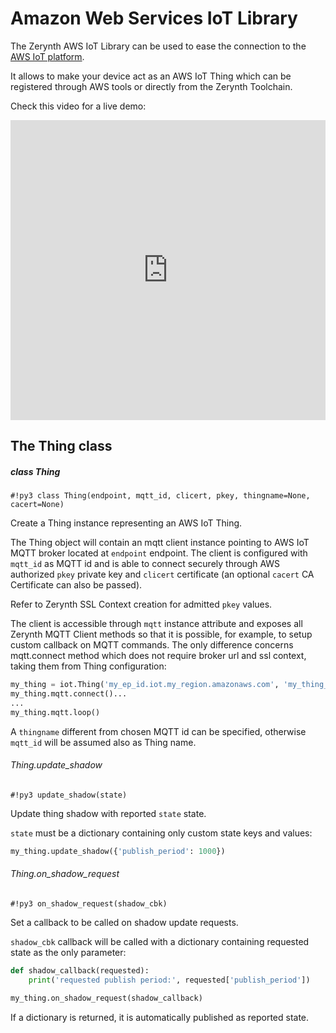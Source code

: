 # Amazon Web Services IoT Library

The Zerynth AWS IoT Library can be used to ease the connection to the [AWS IoT platform](https://aws.amazon.com/iot-platform/).

It allows to make your device act as an AWS IoT Thing which can be registered through AWS tools or directly from the Zerynth Toolchain.

Check this video for a live demo:

<div style="margin-top:10px;">
<iframe width="100%" height="480" src="https://www.youtube.com/embed/IZzZF3DGWkY?ecver=1" frameborder="0" gesture="media" allow="encrypted-media" allowfullscreen></iframe></div>



## The Thing class


##### class Thing


```#!py3 class Thing(endpoint, mqtt_id, clicert, pkey, thingname=None, cacert=None)```


Create a Thing instance representing an AWS IoT Thing.

The Thing object will contain an mqtt client instance pointing to AWS IoT MQTT broker located at `endpoint` endpoint. The client is configured with `mqtt_id` as MQTT id and is able to connect securely through AWS authorized `pkey` private key and `clicert` certificate (an optional `cacert` CA Certificate can also be passed).

Refer to Zerynth SSL Context creation for admitted `pkey` values.

The client is accessible through `mqtt` instance attribute and exposes all Zerynth MQTT Client methods so that it is possible, for example, to setup
custom callback on MQTT commands. The only difference concerns mqtt.connect method which does not require broker url and ssl context, taking them from Thing configuration:

```python
my_thing = iot.Thing('my_ep_id.iot.my_region.amazonaws.com', 'my_thing_id', clicert, pkey)
my_thing.mqtt.connect()...
...
my_thing.mqtt.loop()
```

A `thingname` different from chosen MQTT id can be specified, otherwise `mqtt_id` will be assumed also as Thing name.

###### Thing.update_shadow

```#!py3 update_shadow(state)```

Update thing shadow with reported `state` state.

`state` must be a dictionary containing only custom state keys and values:

```python
my_thing.update_shadow({'publish_period': 1000})
```

###### Thing.on_shadow_request

```#!py3 on_shadow_request(shadow_cbk)```

Set a callback to be called on shadow update requests.

`shadow_cbk` callback will be called with a dictionary containing requested state as the only parameter:

```python
def shadow_callback(requested):
    print('requested publish period:', requested['publish_period'])

my_thing.on_shadow_request(shadow_callback)
```

If a dictionary is returned, it is automatically published as reported state.
<!--stackedit_data:
eyJoaXN0b3J5IjpbMTExMTk3NDg3N119
-->
